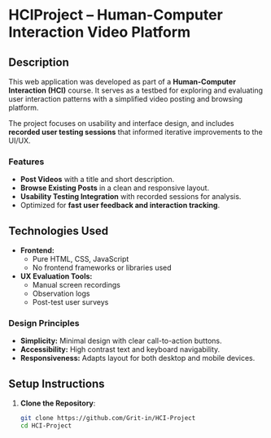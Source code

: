# HCIProject – Human-Computer Interaction Video Platform

## Description

This web application was developed as part of a **Human-Computer Interaction (HCI)** course. It serves as a testbed for exploring and evaluating user interaction patterns with a simplified video posting and browsing platform.

The project focuses on usability and interface design, and includes **recorded user testing sessions** that informed iterative improvements to the UI/UX.

### Features

- **Post Videos** with a title and short description.
- **Browse Existing Posts** in a clean and responsive layout.
- **Usability Testing Integration** with recorded sessions for analysis.
- Optimized for **fast user feedback and interaction tracking**.

## Technologies Used

- **Frontend:**
  - Pure HTML, CSS, JavaScript
  - No frontend frameworks or libraries used
- **UX Evaluation Tools:**
  - Manual screen recordings
  - Observation logs
  - Post-test user surveys

### Design Principles

- **Simplicity:** Minimal design with clear call-to-action buttons.
- **Accessibility:** High contrast text and keyboard navigability.
- **Responsiveness:** Adapts layout for both desktop and mobile devices.

## Setup Instructions

1. **Clone the Repository**:

   ```bash
   git clone https://github.com/Grit-in/HCI-Project
   cd HCI-Project

